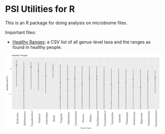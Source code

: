 # PSI Utilities for R

This is an R package for doing analysis on microbiome files.

Important files:

* [Healthy Ranges](./healthy_ranges.csv): a CSV list of all genus-level taxa and the ranges as found in healthy people.

![Healthy chart](./healthy_ranges.jpg)
